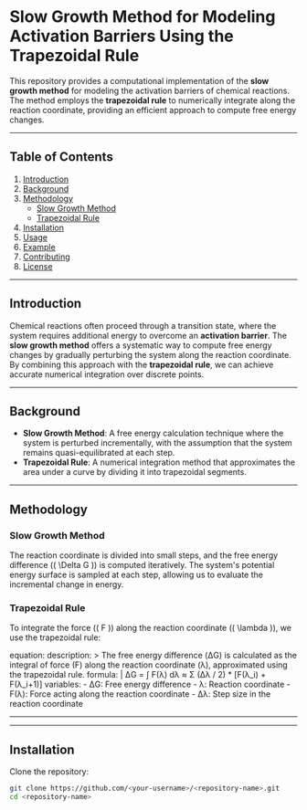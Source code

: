 # Slow Growth Method for Modeling Activation Barriers Using the Trapezoidal Rule

This repository provides a computational implementation of the **slow growth method** for modeling the activation barriers of chemical reactions. The method employs the **trapezoidal rule** to numerically integrate along the reaction coordinate, providing an efficient approach to compute free energy changes.

---

## Table of Contents
1. [Introduction](#introduction)
2. [Background](#background)
3. [Methodology](#methodology)
    - [Slow Growth Method](#slow-growth-method)
    - [Trapezoidal Rule](#trapezoidal-rule)
4. [Installation](#installation)
5. [Usage](#usage)
6. [Example](#example)
7. [Contributing](#contributing)
8. [License](#license)

---

## Introduction
Chemical reactions often proceed through a transition state, where the system requires additional energy to overcome an **activation barrier**. The **slow growth method** offers a systematic way to compute free energy changes by gradually perturbing the system along the reaction coordinate. By combining this approach with the **trapezoidal rule**, we can achieve accurate numerical integration over discrete points.

---

## Background
- **Slow Growth Method**: A free energy calculation technique where the system is perturbed incrementally, with the assumption that the system remains quasi-equilibrated at each step.
- **Trapezoidal Rule**: A numerical integration method that approximates the area under a curve by dividing it into trapezoidal segments.

---

## Methodology

### Slow Growth Method
The reaction coordinate is divided into small steps, and the free energy difference (\( \Delta G \)) is computed iteratively. The system's potential energy surface is sampled at each step, allowing us to evaluate the incremental change in energy.

### Trapezoidal Rule
To integrate the force (\( F \)) along the reaction coordinate (\( \lambda \)), we use the trapezoidal rule:

equation:
  description: >
    The free energy difference (ΔG) is calculated as the integral of force (F) along the reaction coordinate (λ), approximated using the trapezoidal rule.
  formula: |
    ΔG = ∫ F(λ) dλ ≈ Σ (Δλ / 2) * [F(λ_i) + F(λ_i+1)]
  variables:
    - ΔG: Free energy difference
    - λ: Reaction coordinate
    - F(λ): Force acting along the reaction coordinate
    - Δλ: Step size in the reaction coordinate


---

---

## Installation
Clone the repository:
```bash
git clone https://github.com/<your-username>/<repository-name>.git
cd <repository-name>
